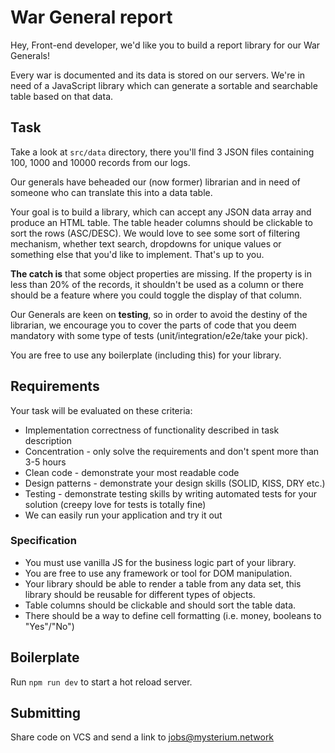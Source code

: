 # War General report

Hey, Front-end developer, we'd like you to build a report library for our War Generals!

Every war is documented and its data is stored on our servers. We're in need of a JavaScript library 
which can generate a sortable and searchable table based on that data.

## Task

Take a look at `src/data` directory, there you'll find 3 JSON files containing 100, 1000 and 10000 records from our logs. 

Our generals have beheaded our (now former) librarian and in need of someone who can translate this into a data table.

Your goal is to build a library, which can accept any JSON data array and produce an HTML table. 
The table header columns should be clickable to sort the rows (ASC/DESC).
We would love to see some sort of filtering mechanism, whether text search, dropdowns for unique values 
or something else that you'd like to implement. That's up to you.

**The catch is** that some object properties are missing. If the property is in less than 20% of the records, 
it shouldn't be used as a column or there should be a feature where you could toggle the display of that column.

Our Generals are keen on **testing**, so in order to avoid the destiny of the librarian, 
we encourage you to cover the parts of code that you deem mandatory with some type of tests (unit/integration/e2e/take your pick).

You are free to use any boilerplate (including this) for your library. 

## Requirements

Your task will be evaluated on these criteria:

- Implementation correctness of functionality described in task description
- Concentration - only solve the requirements and don't spent more than 3-5 hours
- Clean code - demonstrate your most readable code
- Design patterns - demonstrate your design skills (SOLID, KISS, DRY etc.)
- Testing - demonstrate testing skills by writing automated tests for your solution (creepy love for tests is totally fine)
- We can easily run your application and try it out

### Specification

- You must use vanilla JS for the business logic part of your library.
- You are free to use any framework or tool for DOM manipulation.
- Your library should be able to render a table from any data set, this library should be reusable for different types of objects.
- Table columns should be clickable and should sort the table data.
- There should be a way to define cell formatting (i.e. money, booleans to "Yes"/"No")

## Boilerplate

Run `npm run dev` to start a hot reload server.

## Submitting

Share code on VCS and send a link to jobs@mysterium.network
